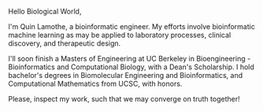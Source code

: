 Hello Biological World,

I'm Quin Lamothe, a bioinformatic engineer. My efforts involve bioinformatic machine learning as may be applied to laboratory processes, clinical discovery, and therapeutic design. 

I'll soon finish a Masters of Engineering at UC Berkeley in Bioengineering - Bioinformatics and Computational Biology, with a Dean's Scholarship. I hold bachelor's degrees in Biomolecular Engineering and Bioinformatics, and Computational Mathematics from UCSC, with honors. 

Please, inspect my work, such that we may converge on truth together!
